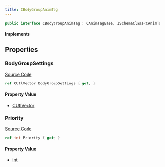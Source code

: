 ```yaml
---
title: CBodyGroupAnimTag
---
```


```csharp
public interface CBodyGroupAnimTag : CAnimTagBase, ISchemaClass<CAnimTagBase>, ISchemaClass<CBodyGroupAnimTag>, ISchemaField, ISchemaClass, INativeHandle
```

#### Implements

## Properties

### BodyGroupSettings

[Source Code](https://github.com/swiftly-solution/swiftlys2/blob/beta/managed/src/SwiftlyS2.Generated/Schemas/Interfaces/CBodyGroupAnimTag.cs#L19)

```csharp
ref CUtlVector BodyGroupSettings { get; }
```

#### Property Value

- [CUtlVector](/docs/api/)

### Priority

[Source Code](https://github.com/swiftly-solution/swiftlys2/blob/beta/managed/src/SwiftlyS2.Generated/Schemas/Interfaces/CBodyGroupAnimTag.cs#L16)

```csharp
ref int Priority { get; }
```

#### Property Value

- [int](https://learn.microsoft.com/dotnet/api/system.int32)

